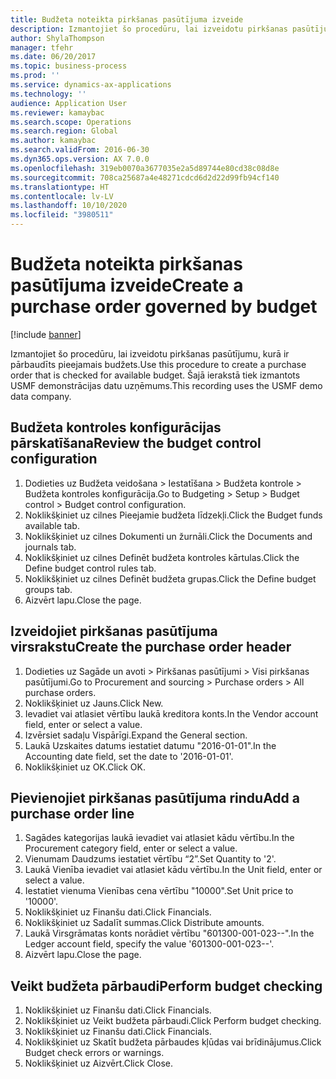 ```yaml
---
title: Budžeta noteikta pirkšanas pasūtījuma izveide
description: Izmantojiet šo procedūru, lai izveidotu pirkšanas pasūtījumu, kurā ir pārbaudīts pieejamais budžets.
author: ShylaThompson
manager: tfehr
ms.date: 06/20/2017
ms.topic: business-process
ms.prod: ''
ms.service: dynamics-ax-applications
ms.technology: ''
audience: Application User
ms.reviewer: kamaybac
ms.search.scope: Operations
ms.search.region: Global
ms.author: kamaybac
ms.search.validFrom: 2016-06-30
ms.dyn365.ops.version: AX 7.0.0
ms.openlocfilehash: 319eb0070a3677035e2a5d89744e80cd38c08d8e
ms.sourcegitcommit: 708ca25687a4e48271cdcd6d2d22d99fb94cf140
ms.translationtype: HT
ms.contentlocale: lv-LV
ms.lasthandoff: 10/10/2020
ms.locfileid: "3980511"
---
```

# <a name="create-a-purchase-order-governed-by-budget"></a><span data-ttu-id="743ae-103">Budžeta noteikta pirkšanas pasūtījuma izveide</span><span class="sxs-lookup"><span data-stu-id="743ae-103">Create a purchase order governed by budget</span></span>

[!include [banner](../../includes/banner.md)]

<span data-ttu-id="743ae-104">Izmantojiet šo procedūru, lai izveidotu pirkšanas pasūtījumu, kurā ir pārbaudīts pieejamais budžets.</span><span class="sxs-lookup"><span data-stu-id="743ae-104">Use this procedure to create a purchase order that is checked for available budget.</span></span> <span data-ttu-id="743ae-105">Šajā ierakstā tiek izmantots USMF demonstrācijas datu uzņēmums.</span><span class="sxs-lookup"><span data-stu-id="743ae-105">This recording uses the USMF demo data company.</span></span>


## <a name="review-the-budget-control-configuration"></a><span data-ttu-id="743ae-106">Budžeta kontroles konfigurācijas pārskatīšana</span><span class="sxs-lookup"><span data-stu-id="743ae-106">Review the budget control configuration</span></span>
1. <span data-ttu-id="743ae-107">Dodieties uz Budžeta veidošana > Iestatīšana > Budžeta kontrole > Budžeta kontroles konfigurācija.</span><span class="sxs-lookup"><span data-stu-id="743ae-107">Go to Budgeting > Setup > Budget control > Budget control configuration.</span></span>
2. <span data-ttu-id="743ae-108">Noklikšķiniet uz cilnes Pieejamie budžeta līdzekļi.</span><span class="sxs-lookup"><span data-stu-id="743ae-108">Click the Budget funds available tab.</span></span>
3. <span data-ttu-id="743ae-109">Noklikšķiniet uz cilnes Dokumenti un žurnāli.</span><span class="sxs-lookup"><span data-stu-id="743ae-109">Click the Documents and journals tab.</span></span>
4. <span data-ttu-id="743ae-110">Noklikšķiniet uz cilnes Definēt budžeta kontroles kārtulas.</span><span class="sxs-lookup"><span data-stu-id="743ae-110">Click the Define budget control rules tab.</span></span>
5. <span data-ttu-id="743ae-111">Noklikšķiniet uz cilnes Definēt budžeta grupas.</span><span class="sxs-lookup"><span data-stu-id="743ae-111">Click the Define budget groups tab.</span></span>
6. <span data-ttu-id="743ae-112">Aizvērt lapu.</span><span class="sxs-lookup"><span data-stu-id="743ae-112">Close the page.</span></span>

## <a name="create-the-purchase-order-header"></a><span data-ttu-id="743ae-113">Izveidojiet pirkšanas pasūtījuma virsrakstu</span><span class="sxs-lookup"><span data-stu-id="743ae-113">Create the purchase order header</span></span>
1. <span data-ttu-id="743ae-114">Dodieties uz Sagāde un avoti > Pirkšanas pasūtījumi > Visi pirkšanas pasūtījumi.</span><span class="sxs-lookup"><span data-stu-id="743ae-114">Go to Procurement and sourcing > Purchase orders > All purchase orders.</span></span>
2. <span data-ttu-id="743ae-115">Noklikšķiniet uz Jauns.</span><span class="sxs-lookup"><span data-stu-id="743ae-115">Click New.</span></span>
3. <span data-ttu-id="743ae-116">Ievadiet vai atlasiet vērtību laukā kreditora konts.</span><span class="sxs-lookup"><span data-stu-id="743ae-116">In the Vendor account field, enter or select a value.</span></span>
4. <span data-ttu-id="743ae-117">Izvērsiet sadaļu Vispārīgi.</span><span class="sxs-lookup"><span data-stu-id="743ae-117">Expand the General section.</span></span>
5. <span data-ttu-id="743ae-118">Laukā Uzskaites datums iestatiet datumu "2016-01-01".</span><span class="sxs-lookup"><span data-stu-id="743ae-118">In the Accounting date field, set the date to '2016-01-01'.</span></span>
6. <span data-ttu-id="743ae-119">Noklikšķiniet uz OK.</span><span class="sxs-lookup"><span data-stu-id="743ae-119">Click OK.</span></span>

## <a name="add-a-purchase-order-line"></a><span data-ttu-id="743ae-120">Pievienojiet pirkšanas pasūtījuma rindu</span><span class="sxs-lookup"><span data-stu-id="743ae-120">Add a purchase order line</span></span>
1. <span data-ttu-id="743ae-121">Sagādes kategorijas laukā ievadiet vai atlasiet kādu vērtību.</span><span class="sxs-lookup"><span data-stu-id="743ae-121">In the Procurement category field, enter or select a value.</span></span>
2. <span data-ttu-id="743ae-122">Vienumam Daudzums iestatiet vērtību “2”.</span><span class="sxs-lookup"><span data-stu-id="743ae-122">Set Quantity to '2'.</span></span>
3. <span data-ttu-id="743ae-123">Laukā Vienība ievadiet vai atlasiet kādu vērtību.</span><span class="sxs-lookup"><span data-stu-id="743ae-123">In the Unit field, enter or select a value.</span></span>
4. <span data-ttu-id="743ae-124">Iestatiet vienuma Vienības cena vērtību "10000".</span><span class="sxs-lookup"><span data-stu-id="743ae-124">Set Unit price to '10000'.</span></span>
5. <span data-ttu-id="743ae-125">Noklikšķiniet uz Finanšu dati.</span><span class="sxs-lookup"><span data-stu-id="743ae-125">Click Financials.</span></span>
6. <span data-ttu-id="743ae-126">Noklikšķiniet uz Sadalīt summas.</span><span class="sxs-lookup"><span data-stu-id="743ae-126">Click Distribute amounts.</span></span>
7. <span data-ttu-id="743ae-127">Laukā Virsgrāmatas konts norādiet vērtību "601300-001-023--".</span><span class="sxs-lookup"><span data-stu-id="743ae-127">In the Ledger account field, specify the value '601300-001-023--'.</span></span>
8. <span data-ttu-id="743ae-128">Aizvērt lapu.</span><span class="sxs-lookup"><span data-stu-id="743ae-128">Close the page.</span></span>

## <a name="perform-budget-checking"></a><span data-ttu-id="743ae-129">Veikt budžeta pārbaudi</span><span class="sxs-lookup"><span data-stu-id="743ae-129">Perform budget checking</span></span>
1. <span data-ttu-id="743ae-130">Noklikšķiniet uz Finanšu dati.</span><span class="sxs-lookup"><span data-stu-id="743ae-130">Click Financials.</span></span>
2. <span data-ttu-id="743ae-131">Noklikšķiniet uz Veikt budžeta pārbaudi.</span><span class="sxs-lookup"><span data-stu-id="743ae-131">Click Perform budget checking.</span></span>
3. <span data-ttu-id="743ae-132">Noklikšķiniet uz Finanšu dati.</span><span class="sxs-lookup"><span data-stu-id="743ae-132">Click Financials.</span></span>
4. <span data-ttu-id="743ae-133">Noklikšķiniet uz Skatīt budžeta pārbaudes kļūdas vai brīdinājumus.</span><span class="sxs-lookup"><span data-stu-id="743ae-133">Click Budget check errors or warnings.</span></span>
5. <span data-ttu-id="743ae-134">Noklikšķiniet uz Aizvērt.</span><span class="sxs-lookup"><span data-stu-id="743ae-134">Click Close.</span></span>

